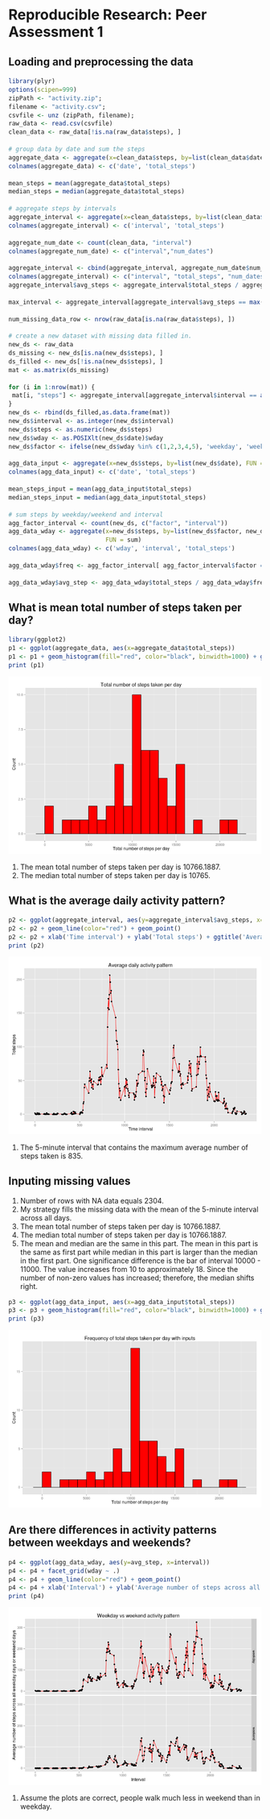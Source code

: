 # Reproducible Research: Peer Assessment 1


## Loading and preprocessing the data


```r
library(plyr)
options(scipen=999)
zipPath <- "activity.zip";
filename <- "activity.csv";
csvfile <- unz (zipPath, filename);
raw_data <- read.csv(csvfile)
clean_data <- raw_data[!is.na(raw_data$steps), ]

# group data by date and sum the steps
aggregate_data <- aggregate(x=clean_data$steps, by=list(clean_data$date), FUN = sum)
colnames(aggregate_data) <- c('date', 'total_steps')

mean_steps = mean(aggregate_data$total_steps)
median_steps = median(aggregate_data$total_steps)

# aggregate steps by intervals
aggregate_interval <- aggregate(x=clean_data$steps, by=list(clean_data$interval), FUN = sum)
colnames(aggregate_interval) <- c('interval', 'total_steps')

aggregate_num_date <- count(clean_data, "interval")
colnames(aggregate_num_date) <- c("interval","num_dates")

aggregate_interval <- cbind(aggregate_interval, aggregate_num_date$num_dates)
colnames(aggregate_interval) <- c("interval", "total_steps", "num_dates")
aggregate_interval$avg_steps <- aggregate_interval$total_steps / aggregate_interval$num_dates

max_interval <- aggregate_interval[aggregate_interval$avg_steps == max(aggregate_interval$avg_steps), c('interval')]

num_missing_data_row <- nrow(raw_data[is.na(raw_data$steps), ])

# create a new dataset with missing data filled in.
new_ds <- raw_data
ds_missing <- new_ds[is.na(new_ds$steps), ]
ds_filled <- new_ds[!is.na(new_ds$steps), ]
mat <- as.matrix(ds_missing)

for (i in 1:nrow(mat)) {
 mat[i, "steps"] <- aggregate_interval[aggregate_interval$interval == as.integer(mat[i, "interval"]), "avg_steps" ]
}
new_ds <- rbind(ds_filled,as.data.frame(mat))
new_ds$interval <- as.integer(new_ds$interval)
new_ds$steps <- as.numeric(new_ds$steps)
new_ds$wday <- as.POSIXlt(new_ds$date)$wday
new_ds$factor <- ifelse(new_ds$wday %in% c(1,2,3,4,5), 'weekday', 'weekend')

agg_data_input <- aggregate(x=new_ds$steps, by=list(new_ds$date), FUN = sum)
colnames(agg_data_input) <- c('date', 'total_steps')

mean_steps_input = mean(agg_data_input$total_steps)
median_steps_input = median(agg_data_input$total_steps)

# sum steps by weekday/weekend and interval
agg_factor_interval <- count(new_ds, c("factor", "interval"))
agg_data_wday <- aggregate(x=new_ds$steps, by=list(new_ds$factor, new_ds$interval), 
                           FUN = sum)
colnames(agg_data_wday) <- c('wday', 'interval', 'total_steps')

agg_data_wday$freq <- agg_factor_interval[ agg_factor_interval$factor == agg_data_wday$wday && agg_factor_interval$interval == agg_data_wday$interval, "freq"]                    

agg_data_wday$avg_step <- agg_data_wday$total_steps / agg_data_wday$freq
```

## What is mean total number of steps taken per day?


```r
library(ggplot2)
p1 <- ggplot(aggregate_data, aes(x=aggregate_data$total_steps))
p1 <- p1 + geom_histogram(fill="red", color="black", binwidth=1000) + ggtitle("Total number of steps taken per day") + xlab('Total number of steps per day') + ylab('Count')
print (p1)
```

![plot of chunk total_steps](figure/total_steps.png) 

1. The mean total number of steps taken per day is 10766.1887.
2. The median total number of steps taken per day is 10765.

## What is the average daily activity pattern?


```r
p2 <- ggplot(aggregate_interval, aes(y=aggregate_interval$avg_steps, x=aggregate_interval$interval))
p2 <- p2 + geom_line(color="red") + geom_point()
p2 <- p2 + xlab('Time interval') + ylab('Total steps') + ggtitle('Average daily activity pattern')
print (p2)
```

![plot of chunk timeseriesplot](figure/timeseriesplot.png) 

1. The 5-minute interval that contains the maximum average number of steps taken is 835.

## Inputing missing values

1. Number of rows with NA data equals 2304.
2. My strategy fills the missing data with the mean of the 5-minute interval across all days.
3. The mean total number of steps taken per day is 10766.1887.
4. The median total number of steps taken per day is 10766.1887.
5. The mean and median are the same in this part. The mean in this part is the same as first part while median in this part is larger than the median in the first part. One significance difference is the bar of interval 10000 - 11000. The value increases from 10 to approximately 18. Since the number of non-zero values has increased; therefore, the median shifts right.


```r
p3 <- ggplot(agg_data_input, aes(x=agg_data_input$total_steps))
p3 <- p3 + geom_histogram(fill="red", color="black", binwidth=1000) + ggtitle("Frequency of total steps taken per day with inputs") + xlab('Total number of steps per day') + ylab('Count')
print (p3)
```

![plot of chunk total_steps_with_inputs](figure/total_steps_with_inputs.png) 

## Are there differences in activity patterns between weekdays and weekends?

```r
p4 <- ggplot(agg_data_wday, aes(y=avg_step, x=interval))
p4 <- p4 + facet_grid(wday ~ .)
p4 <- p4 + geom_line(color="red") + geom_point()
p4 <- p4 + xlab('Interval') + ylab('Average number of steps across all weekday days or weekend days') + ggtitle('Weekday vs weekend activity pattern')
print (p4)
```

![plot of chunk weekend_plot](figure/weekend_plot.png) 

1. Assume the plots are correct, people walk much less in weekend than in weekday.

